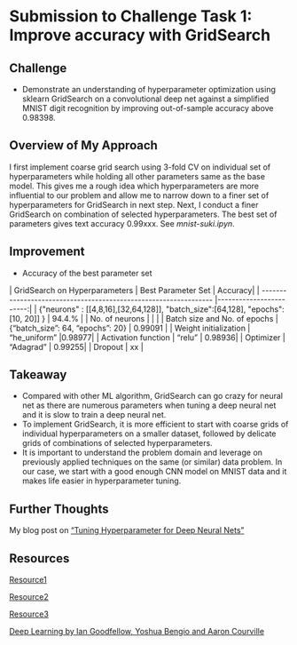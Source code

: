 # Submission to Challenge Task 1: Improve accuracy with GridSearch
 
## Challenge
* Demonstrate an understanding of hyperparameter optimization using sklearn GridSearch on a convolutional deep net against a simplified MNIST digit recognition by improving out-of-sample accuracy above 0.98398.
 
## Overview of My Approach
I first implement coarse grid search using 3-fold CV on individual set of hyperparameters while holding all other parameters same as the base model. This gives me a rough idea which hyperparameters are more influential to our problem and allow me to narrow down to a finer set of hyperparameters for GridSearch in next step. 
Next, I conduct a finer GridSearch on combination of selected hyperparameters. The best set of parameters gives text accuracy 0.99xxx. See *mnist-suki.ipyn*.
 
## Improvement
* Accuracy of the best parameter set
 
| GridSearch on Hyperparameters                      | Best Parameter Set  |  Accuracy|
| ---------------------------------------------------------------- |------------------------:|
|   {"neurons" : [[4,8,16],[32,64,128]], 
   "batch_size":[64,128], 
   "epochs": [10, 20]] }                                                                 |  94.4.%                      |
| No. of neurons                                       |                                                         |              |
| Batch size and No. of epochs              | {“batch_size”: 64, “epochs”: 20}     | 0.99091 |
| Weight initialization                               | “he_uniform”                                    |0.98977|
| Activation function                                 | “relu”                                                | 0.98936|
| Optimizer                                               | “Adagrad”                                        | 0.99255|
| Dropout                                                 | xx                                                     | 
 
 

## Takeaway
* Compared with other ML algorithm, GridSearch can go crazy for neural net as there are numerous parameters when tuning a deep neural net and it is slow to train a deep neural net.
* To implement GridSearch, it is more efficient to start with coarse grids of individual hyperparameters on a smaller dataset, followed by delicate grids of combinations of selected hyperparameters. 
* It is important to understand the problem domain and leverage on previously applied techniques on the same (or similar) data problem. In our case, we start with a good enough CNN model on MNIST data and it makes life easier in hyperparameter tuning.
 
## Further Thoughts
My blog post on [“Tuning Hyperparameter for Deep Neural Nets” ](URL)
 
## Resources  
[Resource1](http://machinelearningmastery.com/grid-search-hyperparameters-deep-learning-models-python-keras/)

[Resource2](http://cs231n.github.io/neural-networks-3)

[Resource3](https://arxiv.org/abs/1206.5533)

[Deep Learning by Ian Goodfellow, Yoshua Bengio and Aaron Courville](URL)
 
 
 
